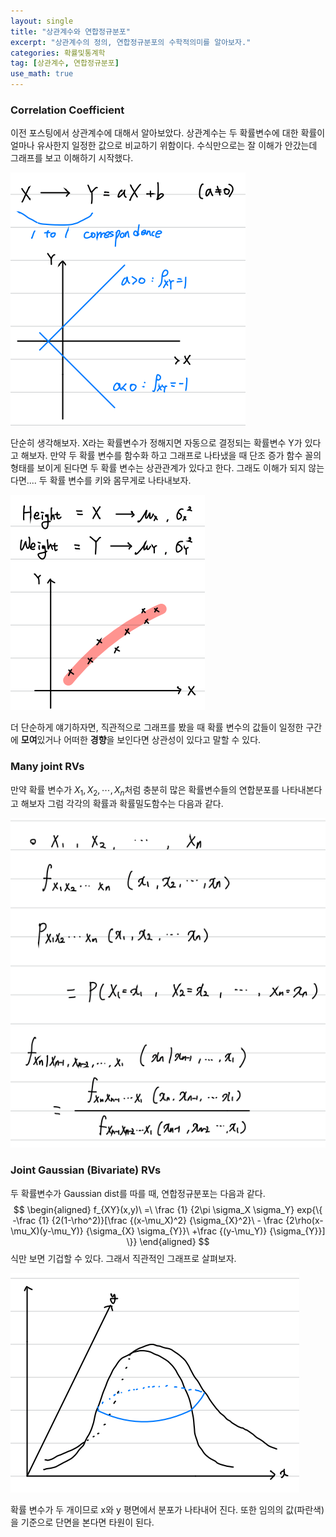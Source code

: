 ```yaml
---
layout: single
title: "상관계수와 연합정규분포"
excerpt: "상관계수의 정의, 연합정규분포의 수학적의미를 알아보자."
categories: 확률및통계학
tag: [상관계수, 연합정규분포]
use_math: true
---
```


### Correlation Coefficient

이전 포스팅에서 상관계수에 대해서 알아보았다. 상관계수는 두 확률변수에 대한 확률이 얼마나 유사한지 일정한 값으로 비교하기 위함이다. 수식만으로는 잘 이해가 안갔는데 그래프를 보고 이해하기 시작했다.

![image-20220319004655782](https://raw.githubusercontent.com/kjw9899/kjw9899.github.io/master/kjw9899/kjw9899.github.io/assets/images/image-20220319004655782.png)

단순히 생각해보자. X라는 확률변수가 정해지면 자동으로 결정되는 확률변수 Y가 있다고 해보자. 만약 두 확률 변수를 함수화 하고 그래프로 나타냈을 때 단조 증가 함수 꼴의 형태를 보이게 된다면 두 확률 변수는 상관관계가 있다고 한다. 그래도 이해가 되지 않는다면.... 두 확률 변수를 키와 몸무게로 나타내보자.

![image-20220319005138589](https://raw.githubusercontent.com/kjw9899/kjw9899.github.io/master/kjw9899/kjw9899.github.io/assets/images/image-20220319005138589.png)

더 단순하게 얘기하자면, 직관적으로 그래프를 봤을 때 확률 변수의 값들이 일정한 구간에 **모여**있거나 어떠한 **경향**을 보인다면 상관성이 있다고 말할 수 있다.



### Many joint RVs

만약 확률 변수가 $X_1, X_2, \cdots , X_n$처럼 충분히 많은 확률변수들의 연합분포를 나타내본다고 해보자 그럼 각각의 확률과 확률밀도함수는 다음과 같다.

![image-20220319005715809](https://raw.githubusercontent.com/kjw9899/kjw9899.github.io/master/kjw9899/kjw9899.github.io/assets/images/image-20220319005715809.png)



### Joint Gaussian (Bivariate) RVs

두 확률변수가 Gaussian dist를 따를 때, 연합정규분포는 다음과 같다.
$$
\begin{aligned}
f_{XY}(x,y)\ =\ \frac {1} {2\pi \sigma_X \sigma_Y} exp{\{ -\frac {1} {2(1-\rho^2)}[\frac {(x-\mu_X)^2} {\sigma_{X}^2}\ - \frac {2\rho(x-\mu_X)(y-\mu_Y)} {\sigma_{X} \sigma_{Y}}\ +\frac {(y-\mu_Y)} {\sigma_{Y}}] \}}
\end{aligned}
$$
식만 보면 기겁할 수 있다. 그래서 직관적인 그래프로 살펴보자. 



![image-20220319010418815](https://raw.githubusercontent.com/kjw9899/kjw9899.github.io/master/kjw9899/kjw9899.github.io/assets/images/image-20220319010418815.png)





확률 변수가 두 개이므로 x와 y 평면에서 분포가 나타내어 진다. 또한 임의의 값(파란색)을 기준으로 단면을 본다면 타원이 된다. 